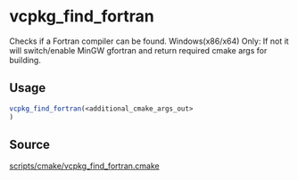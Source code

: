 # vcpkg_find_fortran

Checks if a Fortran compiler can be found.
Windows(x86/x64) Only: If not it will switch/enable MinGW gfortran 
                       and return required cmake args for building. 

## Usage
```cmake
vcpkg_find_fortran(<additional_cmake_args_out>
)
```

## Source
[scripts/cmake/vcpkg_find_fortran.cmake](https://github.com/Microsoft/vcpkg/blob/master/scripts/cmake/vcpkg_find_fortran.cmake)
